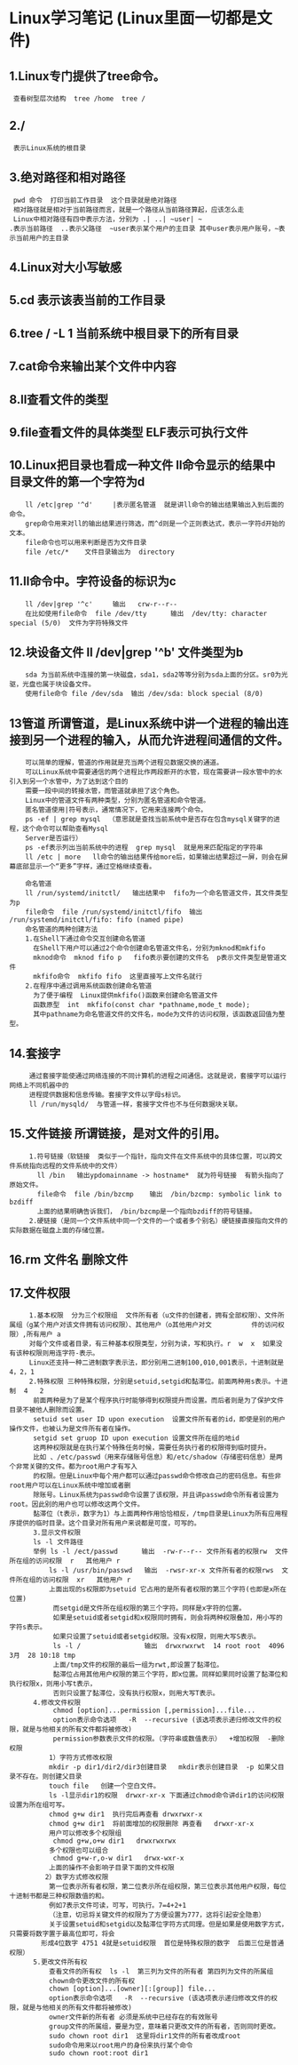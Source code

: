 # Linux学习笔记 (Linux里面一切都是文件) 
   
## 1.Linux专门提供了tree命令。
     查看树型层次结构  tree /home  tree /
## 2./  
     表示Linux系统的根目录
## 3.绝对路径和相对路径
     pwd 命令  打印当前工作目录  这个目录就是绝对路径
     相对路径就是相对于当前路径而言，就是一个路径从当前路径算起，应该怎么走
     Linux中相对路径有四中表示方法，分别为 .| ..| ~user| ~
    .表示当前路径  ..表示父路径  ~user表示某个用户的主目录 其中user表示用户账号，~表示当前用户的主目录  
## 4.Linux对大小写敏感
## 5.cd 表示该表当前的工作目录
## 6.tree / -L 1  当前系统中根目录下的所有目录
## 7.cat命令来输出某个文件中内容
## 8.ll查看文件的类型
## 9.file查看文件的具体类型  ELF表示可执行文件
## 10.Linux把目录也看成一种文件   ll命令显示的结果中  目录文件的第一个字符为d
        ll /etc|grep '^d'     |表示匿名管道  就是讲ll命令的输出结果输出入到后面的命令。
        grep命令用来对ll的输出结果进行筛选，而^d则是一个正则表达式，表示一字符d开始的文本。
        file命令也可以用来判断是否为文件目录
        file /etc/*    文件目录输出为  directory	
## 11.ll命令中。字符设备的标识为c
        ll /dev|grep '^c'     输出   crw-r--r--
        在比如使用file命令  file /dev/tty      输出  /dev/tty: character special (5/0)  文件为字符特殊文件
## 12.块设备文件  ll /dev|grep '^b'  文件类型为b
        sda 为当前系统中连接的第一块磁盘，sda1，sda2等等分别为sda上面的分区。sr0为光驱，光盘也属于块设备文件。
        使用file命令 file /dev/sda  输出 /dev/sda: block special (8/0)
## 13管道  所谓管道，是Linux系统中讲一个进程的输出连接到另一个进程的输入，从而允许进程间通信的文件。
        可以简单的理解，管道的作用就是充当两个进程见数据交换的通道。
        可以Linux系统中需要通信的两个进程比作两段断开的水管，现在需要讲一段水管中的水引入到另一个水管中，为了达到这个目的
        需要一段中间的转接水管，而管道就承担了这个角色。
        Linux中的管道文件有两种类型，分别为匿名管道和命令管道。
        匿名管道使用|符号表示，通常情况下，它用来连接两个命令。
        ps -ef | grep mysql  （意思就是查找当前系统中是否存在包含mysql关键字的进程，这个命令可以帮助查看Mysql
        Server是否运行）
        ps -ef表示列出当前系统中的进程  grep mysql  就是用来匹配指定的字符串
        ll /etc | more   ll命令的输出结果传给more后，如果输出结果超过一屏，则会在屏幕底部显示一个“更多”字样，通过空格继续查看。

        命名管道
        ll /run/systemd/initctl/   输出结果中  fifo为一个命名管道文件，其文件类型为p
        file命令  file /run/systemd/initctl/fifo  输出  /run/systemd/initctl/fifo: fifo (named pipe)
        命名管道的两种创建方法
        1.在Shell下通过命令交互创建命名管道
          在Shell下用户可以通过2个命令创建命名管道文件名，分别为mknod和mkfifo
          mknod命令  mknod fifo p   fifo表示要创建的文件名  p表示文件类型是管道文件
          mkfifo命令  mkfifo fifo  这里直接写上文件名就行
        2.在程序中通过调用系统函数创建命名管道
          为了便于编程  Linux提供mkfifo()函数来创建命名管道文件
          函数原型  int  mkfifo(const char *pathname,mode_t mode);
          其中pathname为命名管道文件的文件名，mode为文件的访问权限，该函数返回值为整型。
## 14.套接字
         通过套接字能使通过网络连接的不同计算机的进程之间通信。这就是说，套接字可以运行网络上不同机器中的
         进程提供数据和信息传输。套接字文件以字母s标识。
         ll /run/mysqld/  与管道一样，套接字文件也不与任何数据块关联。
## 15.文件链接 所谓链接，是对文件的引用。
         1.符号链接（软链接  类似于一个指针，指向文件在文件系统中的具体位置，可以跨文件系统指向远程的文件系统中的文件）
           ll /bin   输出ypdomainname -> hostname*  就为符号链接  有箭头指向了原始文件。
           file命令  file /bin/bzcmp    输出  /bin/bzcmp: symbolic link to bzdiff
           上面的结果明确告诉我们， /bin/bzcmp是一个指向bzdiff的符号链接。
         2.硬链接（是同一个文件系统中同一个文件的一个或者多个别名）硬链接直接指向文件的实际数据在磁盘上面的存储位置。
## 16.rm 文件名  删除文件
## 17.文件权限
         1.基本权限  分为三个权限组  文件所有者（u文件的创建者，拥有全部权限）、文件所属组（g某个用户对该文件拥有访问权限）、其他用户（o其他用户对文          件的访问权限）,所有用户 a
         对每个文件或者目录，有三种基本权限类型，分别为读，写和执行。r  w  x  如果没有该种权限则用连字符-表示。
         Linux还支持一种二进制数字表示法，即分别用二进制100,010,001表示，十进制就是4，2，1
         2.特殊权限 三种特殊权限，分别是setuid,setgid和黏滞位。前面两种用s表示。十进制  4   2
          前面两种是为了是某个程序执行时能够得到权限提升而设置。而后者则是为了保护文件目录不被他人删除而设置。
          setuid set user ID upon execution  设置文件所有者的id，即使是别的用户操作文件，也被认为是文件所有者在操作。
          setgid set gruop ID upon execution 设置文件所在组的地id
          这两种权限就是在执行某个特殊任务时候，需要任务执行者的权限得到临时提升。
          比如 、/etc/passwd（用来存储账号信息）和/etc/shadow（存储密码信息）是两个非常关键的文件。都为root用户才有写入
          的权限。但是Linux中每个用户都可以通过passwd命令修改自己的密码信息。有些非root用户可以在Linux系统中增加或者删
          除账号。Linux系统为passwd命令设置了该权限，并且讲passwd命令所有者设置为root。因此别的用户也可以修改这两个文件。
          黏滞位（t表示，数字为1）与上面两种作用恰恰相反，/tmp目录是Linux为所有应用程序提供的临时目录。这个目录对所有用户来说都是可度，可写的。
          3.显示文件权限
          ls -l 文件路径
          举例 ls -l /ect/passwd      输出  -rw-r--r-- 文件所有者的权限rw  文件所在组的访问权限  r   其他用户 r
              ls -l /usr/bin/passwd   输出  -rwsr-xr-x 文件所有者的权限rws  文件所在组的访问权限  xr   其他用户 r
              上面出现的s权限即为setuid 它占用的是所有者权限的第三个字符(也即是x所在位置)
               而setgid是文件所在组权限的第三个字符。同样是x字符的位置。
               如果是setuid或者setgid和x权限同时拥有，则会将两种权限叠加，用小写的字符s表示。
               如果只设置了setuid或者setgid权限。没有x权限，则用大写S表示。
               ls -l /                输出  drwxrwxrwt  14 root root  4096 3月  28 10:18 tmp 
               上面/tmp文件的权限的最后一组为rwt,即设置了黏滞位。
               黏滞位占用其他用户权限的第三个字符，即x位置。同样如果同时设置了黏滞位和执行权限x，则用小写t表示，
               否则只设置了黏滞位，没有执行权限x，则用大写T表示。
          4.修改文件权限
               chmod [option]...permission [,permission]...file...
               option表示命令选项   -R  --recursive (该选项表示递归修改文件的权限，就是与他相关的所有文件都将被修改)
               permission参数表示文件的权限。（字符串或数值表示）  +增加权限  -删除权限
              1）字符方式修改权限
              mkdir -p dir1/dir2/dir3创建目录   mkdir表示创建目录  -p 如果父目录不存在。则创建父目录
              touch file   创建一个空白文件。
              ls -l显示dir1的权限  drwxr-xr-x 下面通过chmod命令讲dir1的访问权限设置为所在组可写。
              chmod g+w dir1  执行完后再查看 drwxrwxr-x
              chmod g+w dir1  将前面增加的权限删除 再查看   drwxr-xr-x
              用户可以修改多个权限组
               chmod g+w,o+w dir1   drwxrwxrwx
              多个权限也可以组合
               chmod g+w-r,o-w dir1   drwx-wxr-x
              上面的操作不会影响子目录下面的文件权限
             2）数字方式修改权限
              第一位表示所有者权限，第二位表示所在组权限，第三位表示其他用户权限，每位十进制书都是三种权限数值的和。
              例如7表示文件可读，可写，可执行。7=4+2+1
              （注意，切忌将关键文件的权限为了方便设置为777，这将引起安全隐患）
              关于设置setuid和setgid以及黏滞位字符方式同理。但是如果是使用数字方式，只需要将数字置于最高位即可，将会
            形成4位数字 4751 4就是setuid权限  首位是特殊权限的数字  后面三位是普通权限）
          5.更改文件所有权
              查看文件的所有权  ls -l  第三列为文件的所有者 第四列为文件的所属组
              chown命令更改文件的所有权
              chown [option]...[owner][:[group]] file...
              option表示命令选项   -R  --recursive (该选项表示递归修改文件的权限，就是与他相关的所有文件都将被修改)
              owner文件新的所有者 必须是系统中已经存在的有效账号 
              group文件的所属组，要是为空，意味着只更改文件的所有者，否则同时更改。
              sudo chown root dir1  这里将dir1文件的所有者改成root
              sudo命令用来以root用户的身份来执行某个命令
              sudo chown root:root dir1 

